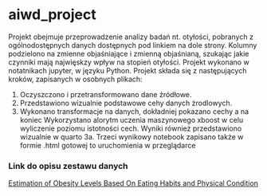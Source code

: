 # aiwd_project
Projekt obejmuje przeprowadzenie analizy badań nt. otyłości, pobranych z ogólnodostępnych danych dostępnych pod linkiem na dole strony. Kolumny podzielono na zmienne objaśniające i zmienną objaśnianą, szukając jakie czynniki mają najwięskzy wpływ na stopień otyłości.
Projekt wykonano w notatnikach jupyter, w języku Python. Projekt składa się z następujących kroków, zapisanych w osobnych plikach:

1. Oczyszczono i przetransformowano dane źródłowe.
2. Przedstawiono wizualnie podstawowe cehy danych żrodlowych.
3. Wykonano transformacje na danych, dokładniej pokazano cechy a na koniec Wykorzystano alorytm uczenia maszynowego xboost w celu wyliczenie poziomu istotności cech. Wyniki również przedstawiono wizualnie w quarto
  3a. Trzeci wynikowy notebook zapisano także w formie .html gotowej to uruchomienia w przeglądarce

### Link do opisu zestawu danych
[Estimation of Obesity Levels Based On Eating Habits and Physical Condition](https://archive.ics.uci.edu/dataset/544/estimation+of+obesity+levels+based+on+eating+habits+and+physical+condition)

